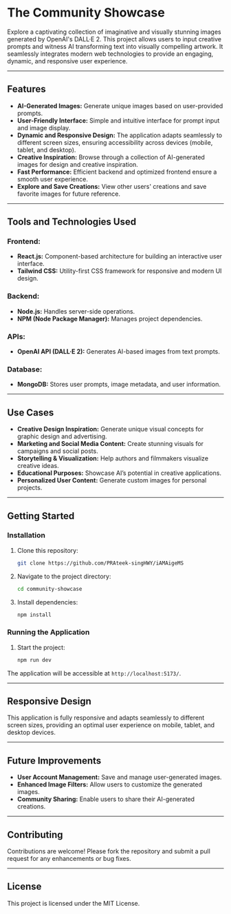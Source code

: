 # **The Community Showcase**

Explore a captivating collection of imaginative and visually stunning images generated by OpenAI's DALL·E 2. This project allows users to input creative prompts and witness AI transforming text into visually compelling artwork. It seamlessly integrates modern web technologies to provide an engaging, dynamic, and responsive user experience.

---

## **Features**

- **AI-Generated Images:** Generate unique images based on user-provided prompts.
- **User-Friendly Interface:** Simple and intuitive interface for prompt input and image display.
- **Dynamic and Responsive Design:** The application adapts seamlessly to different screen sizes, ensuring accessibility across devices (mobile, tablet, and desktop).
- **Creative Inspiration:** Browse through a collection of AI-generated images for design and creative inspiration.
- **Fast Performance:** Efficient backend and optimized frontend ensure a smooth user experience.
- **Explore and Save Creations:** View other users' creations and save favorite images for future reference.

---

## **Tools and Technologies Used**

### **Frontend:**

- **React.js:** Component-based architecture for building an interactive user interface.
- **Tailwind CSS:** Utility-first CSS framework for responsive and modern UI design.

### **Backend:**

- **Node.js:** Handles server-side operations.
- **NPM (Node Package Manager):** Manages project dependencies.

### **APIs:**

- **OpenAI API (DALL·E 2):** Generates AI-based images from text prompts.

### **Database:**

- **MongoDB:** Stores user prompts, image metadata, and user information.

---

## **Use Cases**

- **Creative Design Inspiration:** Generate unique visual concepts for graphic design and advertising.
- **Marketing and Social Media Content:** Create stunning visuals for campaigns and social posts.
- **Storytelling & Visualization:** Help authors and filmmakers visualize creative ideas.
- **Educational Purposes:** Showcase AI’s potential in creative applications.
- **Personalized User Content:** Generate custom images for personal projects.

---

## **Getting Started**

### **Installation**

1. Clone this repository:
   ```bash
   git clone https://github.com/PRAteek-singHWY/iAMAigeMS
   ```
2. Navigate to the project directory:
   ```bash
   cd community-showcase
   ```
3. Install dependencies:
   ```bash
   npm install
   ```

### **Running the Application**

1. Start the project:
   ```bash
   npm run dev
   ```


The application will be accessible at `http://localhost:5173/`.

---

## **Responsive Design**

This application is fully responsive and adapts seamlessly to different screen sizes, providing an optimal user experience on mobile, tablet, and desktop devices.

---

## **Future Improvements**

- **User Account Management:** Save and manage user-generated images.
- **Enhanced Image Filters:** Allow users to customize the generated images.
- **Community Sharing:** Enable users to share their AI-generated creations.

---

## **Contributing**

Contributions are welcome! Please fork the repository and submit a pull request for any enhancements or bug fixes.

---

## **License**

This project is licensed under the MIT License.

